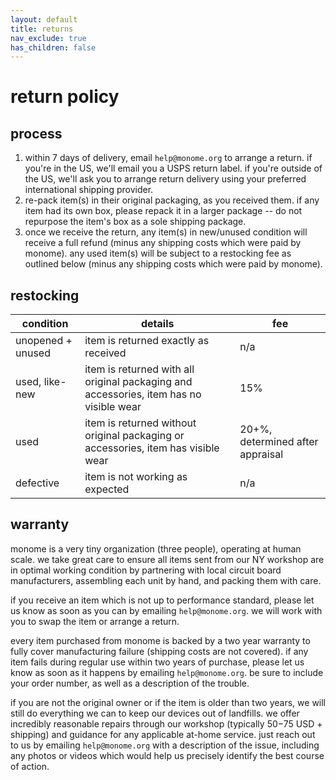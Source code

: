 ```yaml
---
layout: default
title: returns
nav_exclude: true
has_children: false
---
```


# return policy

## process

1. within 7 days of delivery, email `help@monome.org` to arrange a return. if you're in the US, we'll email you a USPS return label. if you're outside of the US, we'll ask you to arrange return delivery using your preferred international shipping provider.
2. re-pack item(s) in their original packaging, as you received them. if any item had its own box, please repack it in a larger package -- do not repurpose the item's box as a sole shipping package.
3. once we receive the return, any item(s) in new/unused condition will receive a full refund (minus any shipping costs which were paid by monome). any used item(s) will be subject to a restocking fee as outlined below (minus any shipping costs which were paid by monome).

## restocking

| condition | details | fee |
| --- | --- | --- |
| unopened + unused | item is returned exactly as received | n/a |
| used, like-new | item is returned with all original packaging and accessories, item has no visible wear | 15% |
| used | item is returned without original packaging or accessories, item has visible wear | 20+%, determined after appraisal |
| defective | item is not working as expected | n/a |

## warranty

monome is a very tiny organization (three people), operating at human scale. we take great care to ensure all items sent from our NY workshop are in optimal working condition by partnering with local circuit board manufacturers, assembling each unit by hand, and packing them with care.

if you receive an item which is not up to performance standard, please let us know as soon as you can by emailing `help@monome.org`. we will work with you to swap the item or arrange a return.

every item purchased from monome is backed by a two year warranty to fully cover manufacturing failure (shipping costs are not covered). if any item fails during regular use within two years of purchase, please let us know as soon as it happens by emailing `help@monome.org`. be sure to include your order number, as well as a description of the trouble.

if you are not the original owner or if the item is older than two years, we will still do everything we can to keep our devices out of landfills. we offer incredibly reasonable repairs through our workshop (typically $50-$75 USD + shipping) and guidance for any applicable at-home service. just reach out to us by emailing `help@monome.org` with a description of the issue, including any photos or videos which would help us precisely identify the best course of action.